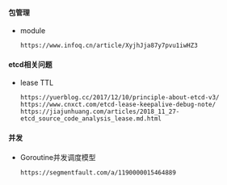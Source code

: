 #### 包管理 ####
- module
    ```
    https://www.infoq.cn/article/XyjhJja87y7pvu1iwHZ3
    ```

#### etcd相关问题 ####
- lease TTL
  ```
  https://yuerblog.cc/2017/12/10/principle-about-etcd-v3/
  https://www.cnxct.com/etcd-lease-keepalive-debug-note/
  https://jiajunhuang.com/articles/2018_11_27-etcd_source_code_analysis_lease.md.html
  ```
  
#### 并发 ####
- Goroutine并发调度模型
  ```
  https://segmentfault.com/a/1190000015464889
  ```